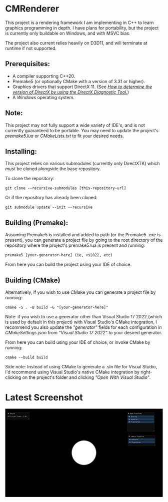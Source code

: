 # CMRenderer

This project is a rendering framework I am implementing in C++ to learn graphics programming in depth. I have plans for portability, but the project is currently only buildable on Windows, and with MSVC bias.

The project also current relies heavily on D3D11, and will terminate at runtime if not supported.

## Prerequisites:
- A compiler supporting C++20.
- Premake5 (or optionally CMake with a version of 3.31 or higher).
- Graphics drivers that support DirectX 11. (See *[How to determine the version of DirectX by using the DirectX Diagnostic Tool.](https://support.microsoft.com/en-us/topic/how-to-determine-the-version-of-directx-by-using-the-directx-diagnostic-tool-0c21cbce-55dc-2f9c-d3b1-f966c8339906#:~:text=Click%20Start%2C%20and%20then%20click,information%20for%20each%20DirectX%20file.)*)
- A *Windows* operating system.

## Note:
This project may not fully support a wide variety of IDE's, and is not currently guaranteed to be portable.
You may need to update the project's *premake5.lua* or *CMakeLists.txt* to fit your desired needs.

## Installing:
This project relies on various submodules (currently only DirectXTK)
which *must* be cloned alongside the base repository.

To clone the repository:
```
git clone --recursive-submodules [this-repository-url]
```

Or if the repository has already been cloned:
```
git submodule update --init --recursive
```

## Building (Premake):
Assuming Premake5 is installed and added to path (or the Premake5 .exe is present), you can generate
a project file by going to the root directory of the repository where the project's premake5.lua is
present and running:
```
premake5 [your-generator-here] (ie, vs2022, etc)
```
From here you can build the project using your IDE of choice.

## Building (CMake)
Alternatively, if you wish to use CMake you can generate a project file by running:
```
cmake -S . -B build -G "[your-generator-here]"
```
Note: if you wish to use a generator other than Visual Studio 17 2022 (which is used by default in this project)
with Visual Studio's CMake integration, I recommend you also update the *"generator"* fields for
each configuration in *CMakeSettings.json* from *"Visual Studio 17 2022"* to your desired generator.

From here you can build using your IDE of choice, or invoke CMake by running:
```
cmake --build build
```

Side note: Instead of using CMake to generate a .sln file for Visual Studio, I'd recommend using
Visual Studio's native CMake integration by right-clicking on the project's folder and clicking *"Open With Visual Studio"*.

# Latest Screenshot
![Latest](https://github.com/mb-07fw/CMRenderer/blob/main/Images/Latest.PNG)
